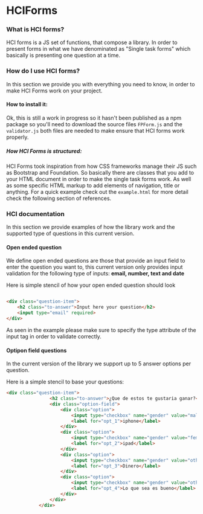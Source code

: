 # HCIForms

### What is HCI forms?
HCI forms is a JS set of functions, that compose a library. In order to present forms in what we have denominated as "Single task forms" which basically is presenting one question at a time.

### How do I use HCI forms? 
In this section we provide you with everything you need to know, in order to make HCI Forms work on your project.

#### How to install it:
Ok, this is still a work in progress so it hasn't been published as a npm package so you'll need to download the source files ```FPForm.js``` and the ```validator.js``` both files are needed to make ensure that HCI forms work properly. 

##### How HCI Forms is structured: 
HCI Forms took inspiration from how CSS frameworks manage their JS such as Bootstrap and Foundation. So basically there are classes that you add to your HTML document in order to make the single task forms work. As well as some specific HTML markup to add elements of navigation, title or anything. For a quick example check out the ```example.html``` for more detail check the following section of references. 

### HCI documentation

In this section we provide examples of how the library work and the supported type of questions in this current version. 

#### Open ended question
We define open ended questions are those that provide an input field to enter the question you want to, this current version only provides input validation for the following type of inputs:  **email, number, text and date**

Here is simple stencil of how your open ended question should look

``` html

<div class="question-item">
    <h2 class="to-answer">Input here your question</h2>
    <input type="email" required>
</div>

``` 
As seen in the example please make sure to specify the type attribute of the input tag in order to validate correctly. 

#### Optipon field questions
In the current version of the library we support up to 5 answer options per question. 

Here is a simple stencil to base your questions:

```html
<div class="question-item">
                <h2 class="to-answer">¿Que de estos te gustaria ganar?</h2>
                <div class="option-field">
                    <div class="option">
                        <input type="checkbox" name="gender" value="male" id="opt_1" required>
                        <label for="opt_1">iphone</label>
                    </div>
                    <div class="option">
                        <input type="checkbox" name="gender" value="female" id="opt_2">
                        <label for="opt_2">ipad</label>
                    </div>
                    <div class="option">
                        <input type="checkbox" name="gender" value="other" id="opt_3">
                        <label for="opt_3">Dinero</label>
                    </div>
                    <div class="option">
                        <input type="checkbox" name="gender" value="other" id="opt_4">
                        <label for="opt_4">Lo que sea es bueno</label>
                    </div>
                </div>
            </div>
```

